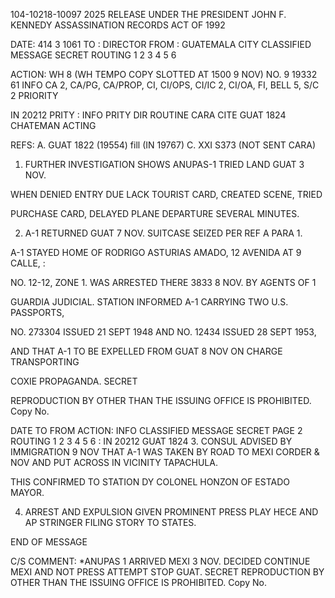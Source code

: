 104-10218-10097 2025 RELEASE UNDER THE PRESIDENT JOHN F. KENNEDY ASSASSINATION RECORDS ACT OF 1992

DATE:
414
3 1061
TO : DIRECTOR
FROM : GUATEMALA CITY
CLASSIFIED MESSAGE
SECRET
ROUTING
1
2
3
4
5
6

ACTION: WH 8 (WH TEMPO COPY SLOTTED AT 1500 9 NOV) NO. 9 19332 61
INFO CA 2, CA/PG, CA/PROP, CI, CI/OPS, CI/IC 2, CI/OA,
FI, BELL 5, S/C 2
PRIORITY

IN 20212
PRITY : INFO PRITY DIR ROUTINE CARA CITE GUAT 1824 CHATEMAN ACTING

REFS: A. GUAT 1822 (19554) fill
(IN 19767)
C. XXI S373 (NOT SENT CARA)

1. FURTHER INVESTIGATION SHOWS ANUPAS-1 TRIED LAND GUAT 3 NOV.

WHEN DENIED ENTRY DUE LACK TOURIST CARD, CREATED SCENE, TRIED

PURCHASE CARD, DELAYED PLANE DEPARTURE SEVERAL MINUTES.

2. A-1 RETURNED GUAT 7 NOV. SUITCASE SEIZED PER REF A PARA 1.

A-1 STAYED HOME OF RODRIGO ASTURIAS AMADO, 12 AVENIDA AT 9 CALLE,
:

NO. 12-12, ZONE 1. WAS ARRESTED THERE 3833 8 NOV. BY AGENTS OF
1

GUARDIA JUDICIAL. STATION INFORMED A-1 CARRYING TWO U.S. PASSPORTS,

NO. 273304 ISSUED 21 SEPT 1948 AND NO. 12434 ISSUED 28 SEPT 1953,

AND THAT A-1 TO BE EXPELLED FROM GUAT 8 NOV ON CHARGE TRANSPORTING

COXIE PROPAGANDA.
SECRET

REPRODUCTION BY OTHER THAN THE ISSUING OFFICE IS PROHIBITED. Copy No.

DATE
TO
FROM
ACTION:
INFO
CLASSIFIED MESSAGE
SECRET
PAGE 2
ROUTING
1
2
3
4
5
6
:
IN 20212 GUAT 1824
3. CONSUL ADVISED BY IMMIGRATION 9 NOV THAT A-1 WAS TAKEN BY
ROAD TO MEXI CORDER & NOV AND PUT ACROSS IN VICINITY TAPACHULA.

THIS CONFIRMED TO STATION DY COLONEL HONZON OF ESTADO MAYOR.

4. ARREST AND EXPULSION GIVEN PROMINENT PRESS PLAY HECE AND AP
STRINGER FILING STORY TO STATES.

END OF MESSAGE

C/S COMMENT: *ANUPAS 1 ARRIVED MEXI 3 NOV. DECIDED CONTINUE MEXI AND NOT PRESS
ATTEMPT STOP GUAT.
SECRET
REPRODUCTION BY OTHER THAN THE ISSUING OFFICE IS PROHIBITED. Copy No.
